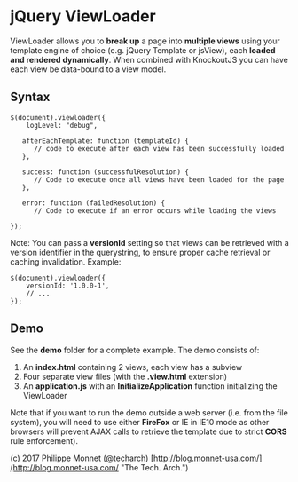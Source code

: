 jQuery ViewLoader
=================
ViewLoader allows you to __break up__ a page into __multiple views__ using your template engine of choice (e.g. jQuery Template or jsView), each __loaded  and rendered dynamically__. When combined with KnockoutJS you can have each view be data-bound to a view model.

Syntax
---------

    $(document).viewloader({
        logLevel: "debug",
    
       afterEachTemplate: function (templateId) { 
          // code to execute after each view has been successfully loaded
       },
    
       success: function (successfulResolution) {
          // Code to execute once all views have been loaded for the page
       },
    
       error: function (failedResolution) {
          // Code to execute if an error occurs while loading the views 
       
    });

Note: You can pass a __versionId__ setting so that views can be retrieved with a version identifier in the querystring, to ensure proper cache retrieval or caching invalidation. Example:

    $(document).viewloader({
        versionId: '1.0.0-1',
		// ...
	});

	
Demo
--------
See the __demo__ folder for a complete example. The demo consists of:

  1. An __index.html__ containing 2 views, each view has a subview
  2. Four separate view files (with the __.view.html__ extension)
  3. An __application.js__ with an __InitializeApplication__ function initializing the ViewLoader

Note that if you want to run the demo outside a web server (i.e. from the file system), you will need to use either __FireFox__ or IE in IE10 mode as other browsers will prevent AJAX calls to retrieve the template due to strict __CORS__ rule enforcement).

(c) 2017 Philippe Monnet (@techarch) [http://blog.monnet-usa.com/](http://blog.monnet-usa.com/ "The Tech. Arch.")
